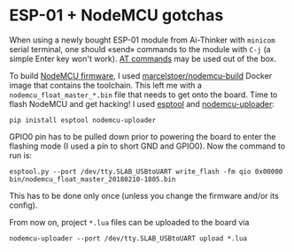 # ESP-01 + NodeMCU gotchas

When using a newly bought ESP-01 module from Ai-Thinker with `minicom`
serial terminal, one should «send» commands to the module with `C-j`
(a simple Enter key won't work). [AT commands][esp8266-at] may be used
out of the box.

To build [NodeMCU firmware][fw], I used [marcelstoer/nodemcu-build][]
Docker image that contains the toolchain. This left me with a
`nodemcu_float_master_*.bin` file that needs to get onto the board.
Time to flash NodeMCU and get hacking! I used [esptool][] and
[nodemcu-uploader][]:

    pip inistall esptool nodemcu-uploader

GPIO0 pin has to be pulled down prior to powering the board to enter
the flashing mode (I used a pin to short GND and GPIO0). Now the
command to run is:

    esptool.py --port /dev/tty.SLAB_USBtoUART write_flash -fm qio 0x00000 bin/nodemcu_float_master_20180210-1805.bin

This has to be done only once (unless you change the firmware and/or
its config).

From now on, project `*.lua` files can be uploaded to the board via

    nodemcu-uploader --port /dev/tty.SLAB_USBtoUART upload *.lua

[esp8266-at]: https://room-15.github.io/blog/2015/03/26/esp8266-at-command-reference/
[fw]: https://github.com/nodemcu/nodemcu-firmware
[marcelstoer/nodemcu-build]: https://hub.docker.com/r/marcelstoer/nodemcu-build/
[esptool]: https://github.com/espressif/esptool
[nodemcu-uploader]: https://github.com/kmpm/nodemcu-uploader
